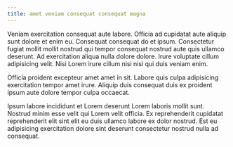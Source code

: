 ```yaml
---
title: amet veniam consequat consequat magna
---
```


Veniam exercitation consequat aute labore. Officia ad cupidatat aute aliquip sunt dolore et enim eu. Consequat consequat do et ipsum. Consectetur fugiat mollit mollit nostrud qui tempor consequat nostrud aute quis ullamco deserunt. Ad exercitation aliqua nulla dolore dolore. Irure voluptate cillum adipisicing velit. Nisi Lorem irure cillum nisi nisi qui duis veniam enim.

Officia proident excepteur amet amet in sit. Labore quis culpa adipisicing exercitation tempor amet irure. Aliquip duis consequat duis ex proident ipsum aute dolore tempor culpa occaecat.

Ipsum labore incididunt et Lorem deserunt Lorem laboris mollit sunt. Nostrud minim esse velit qui Lorem velit officia. Ex reprehenderit cupidatat reprehenderit elit sint elit eu duis ullamco labore ex dolor nostrud. Est eu adipisicing exercitation dolore sint deserunt consectetur nostrud nulla ad consequat.